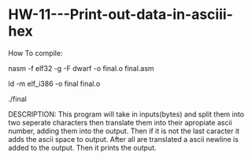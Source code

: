 # HW-11---Print-out-data-in-asciii-hex

How To compile: 

nasm -f elf32 -g -F dwarf -o final.o final.asm 

ld -m elf_i386 -o final final.o 

./final


DESCRIPTION: This program will take in inputs(bytes) and split them into two seperate characters then translate them into their apropiate ascii number, adding them into the output. Then if it is not the last caracter it adds the ascii space to output. After all are translated a ascii newline is added to the output. Then it prints the output. 



